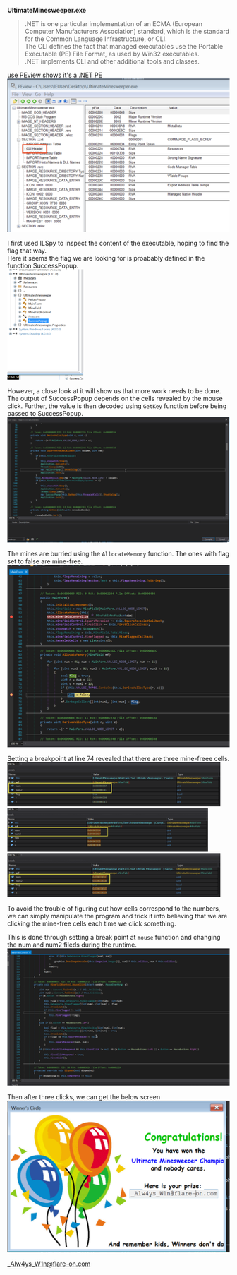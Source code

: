 
**UltimateMinesweeper.exe**
>.NET is one particular implementation of an ECMA (European Computer Manufacturers Association) standard, which is the standard for the Common Language Infrastructure, or CLI.  
The CLI defines the fact that managed executables use the Portable Executable (PE) File Format, as used by Win32 executables.  
.NET implements CLI and other additional tools and classes.


use PEview shows it's a .NET PE  
![alt text](pe-header-dotnet.png)  

I first used ILSpy to inspect the content of the executable, hoping to find the flag that way.  
Here it seems the flag we are looking for is proabably defined in the function SuccessPopup.  
<img src="functions.png"  height="250">

However, a close look at it will show us that more work needs to be done. The output of SuccessPopup depends on the cells revealed by the mouse click. Further, the value is then decoded using `GetKey` function before being passed to SuccessPopup.  
![alt text](end-screen.png)  

The mines are burried using the `AllocateMemory` function. The ones with flag set to false are mine-free.  
![alt text](alloc-mem.png) 

Setting a breakpoint at line 74 revealed that there are three mine-freee cells.
<img src="pass1.png"  height="100">
<img src="pass2.png"  height="100">
<img src="pass3.png"  height="100">  

To avoid the trouble of figuring out how cells correspond to the numbers, we can simply manipulate the program and trick it into believing that we are clicking the mine-free cells each time we click something.  

This is done through setting a break point at `mouse` function and changing the num and num2 fileds during the runtime.
![alt text](mouse-control.png) 

Then after three clicks, we can get the below screen  
![alt text](final.png) 

_Alw4ys_W1n@flare-on.com